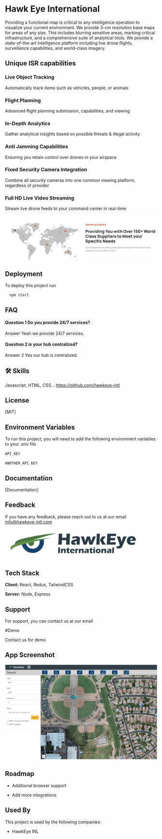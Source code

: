 
# Hawk Eye International

Providing a functional map is critical to any intelligence operation to visualize your current environment. We provide 3-cm resolution base maps for areas of any size. This includes blurring sensitive areas, marking critical infrastructure, and a comprehensive suite of analytical tools. We provide a state-of-the-art intelligence platform including live drone flights, surveillance capabilities, and world-class imagery.      
## Unique ISR capabilities

### Live Object Tracking 
Automatically track items such as vehicles, people, or animals
### Flight Planning
Advanced flight planning submission, capabilities, and viewing
### In-Depth Analytics
Gather analytical insights based on possible threats & illegal activity
### Anti Jamming Capabilities
Ensuring you retain control over drones in your airspace
### Fixed Security Camera Integration
Combine all security cameras into one common viewing platform, regardless of provider
### Full HD Live Video Streaming
Stream live drone feeds to your command center in real-time

![](hawkeye3.JPG)
## Deployment

To deploy this project run

```bash
  npm start
```

  
## FAQ

#### Question 1 Do you provide 24/7 services?

Answer Yeah we provide 24/7 services.

#### Question 2 is your hub centralized?

Answer 2 Yes our hub is centralized.


  
## 🛠 Skills
Javascript, HTML, CSS...
https://github.com/hawkeye-intl

  
## License

[MIT]

  
## Environment Variables

To run this project, you will need to add the following environment variables to your .env file

`API_KEY`

`ANOTHER_API_KEY`

  
## Documentation

[Documentation]

  
## Feedback

If you have any feedback, please reach out to us at our email info@hawkeye-intl.com

  
![Logo](hawk1.JPG)

    
## Tech Stack

**Client:** React, Redux, TailwindCSS

**Server:** Node, Express

  
## Support

For support, you can contact us at our email

#Demo

Contact us for demo

## App Screenshot

![App ScreenShot](hawkeye2.JPG)

  
## Roadmap

- Additional browser support

- Add more integrations

  
## Used By

This project is used by the following companies:

- HawkEye INL

  
